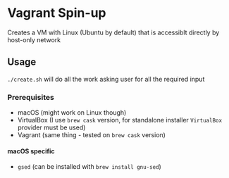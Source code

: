 # Vagrant Spin-up

Creates a VM with Linux (Ubuntu by default) that is accessiblt directly by host-only network

## Usage
`./create.sh` will do all the work asking user for all the required input

### Prerequisites
- macOS (might work on Linux though)
- VirtualBox (I use `brew cask` version, for standalone installer `VirtualBox` provider must be used)
- Vagrant (same thing - tested on `brew cask` version)

#### macOS specific
- `gsed` (can be installed with `brew install gnu-sed`)

